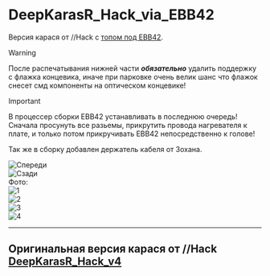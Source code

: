 # DeepKarasR_Hack_via_EBB42
Версия карася от //Hack с [топом под EBB42](https://github.com/RSGachin/DeepKarasR_Hack_via_EBB42/tree/main/DeepKarasR_Hack_via_EBB42Top).  
>[!Warning]
>После распечатывания нижней части ***обязательно*** удалить поддержку с флажка концевика, иначе при парковке очень велик шанс что флажок снесет смд компоненты на оптическом концевике!

> [!IMPORTANT]
> В процессер сборки EBB42 устанавливать в последнюю очередь! Сначала просунуть все разьемы, прикрутить провода нагревателя к плате, и только потом прикручивать EBB42 непосредственно к голове!

Так же в сборку добавлен держатель кабеля от Зохана.  

![Спереди](https://github.com/RSGachin/DeepKarasR_Hack_via_EBB42/blob/main/DeepKarasR_Hack_via_EBB42Top/1.PNG)  
![Сзади](https://github.com/RSGachin/DeepKarasR_Hack_via_EBB42/blob/main/DeepKarasR_Hack_via_EBB42Top/2.PNG)  
Фото:  
![1](https://github.com/RSGachin/DeepKarasR_Hack_via_EBB42/blob/main/Viev_foto/foto1.JPG)  
![2](https://github.com/RSGachin/DeepKarasR_Hack_via_EBB42/blob/main/Viev_foto/foto2.JPG)  
![3](https://github.com/RSGachin/DeepKarasR_Hack_via_EBB42/blob/main/Viev_foto/foto3.JPG)  
![4](https://github.com/RSGachin/DeepKarasR_Hack_via_EBB42/blob/main/Viev_foto/foto4.JPG)  


--------------------------------------------------------
Оригинальная версия карася от //Hack [DeepKarasR_Hack_v4](https://github.com/RSGachin/DeepKarasR_Hack_via_EBB42/tree/main/DeepKarasR_Hack_v4)  
--------------------------------------------------------  
